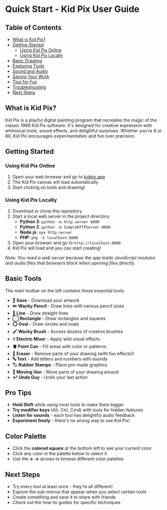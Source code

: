# Quick Start - Kid Pix User Guide

## Table of Contents

- [What is Kid Pix?](#what-is-kid-pix)
- [Getting Started](#getting-started)
  - [Using Kid Pix Online](#using-kid-pix-online)
  - [Using Kid Pix Locally](#using-kid-pix-locally)
- [Basic Drawing](#basic-drawing)
- [Exploring Tools](#exploring-tools)
- [Sound and Audio](#sound-and-audio)
- [Saving Your Work](#saving-your-work)
- [Tips for Fun](#tips-for-fun)
- [Troubleshooting](#troubleshooting)
- [Next Steps](#next-steps)

## What is Kid Pix?

Kid Pix is a playful digital painting program that recreates the magic of the classic 1989 Kid Pix software. It's designed for creative expression with whimsical tools, sound effects, and delightful surprises. Whether you're 8 or 80, Kid Pix encourages experimentation and fun over precision.

## Getting Started

### Using Kid Pix Online

1. Open your web browser and go to [kidpix.app](https://kidpix.app)
2. The Kid Pix canvas will load automatically
3. Start clicking on tools and drawing!

### Using Kid Pix Locally

1. Download or clone this repository
2. Start a local web server in the project directory:
   - **Python 3**: `python -m http.server 8000`
   - **Python 2**: `python -m SimpleHTTPServer 8000`
   - **Node.js**: `npx http-server`
   - **PHP**: `php -S localhost:8000`
3. Open your browser and go to `http://localhost:8000`
4. Kid Pix will load and you can start creating!

_Note: You need a web server because the app loads JavaScript modules and audio files that browsers block when opening files directly._

## Basic Tools

The main toolbar on the left contains these essential tools:

- **💾 Save** - Download your artwork
- **✏️ Wacky Pencil** - Draw lines with various pencil sizes
- **📏 Line** - Draw straight lines
- **⬜ Rectangle** - Draw rectangles and squares
- **⭕ Oval** - Draw circles and ovals
- **🖌️ Wacky Brush** - Access dozens of creative brushes
- **⚡ Electric Mixer** - Apply wild visual effects
- **🪣 Paint Can** - Fill areas with color or patterns
- **🧹 Eraser** - Remove parts of your drawing (with fun effects!)
- **🔤 Text** - Add letters and numbers with sounds
- **🏷️ Rubber Stamps** - Place pre-made graphics
- **🚚 Moving Van** - Move parts of your drawing around
- **↩️ Undo Guy** - Undo your last action

## Pro Tips

- **Hold Shift** while using most tools to make them bigger
- **Try modifier keys** (Alt, Ctrl, Cmd) with tools for hidden features
- **Listen for sounds** - each tool has delightful audio feedback
- **Experiment freely** - there's no wrong way to use Kid Pix!

## Color Palette

- Click the **colored square** at the bottom left to see your current color
- Click any color in the palette below to select it
- Use the **← →** arrows to browse different color palettes

## Next Steps

- Try every tool at least once - they're all different!
- Explore the sub-menus that appear when you select certain tools
- Create something and save it to share with friends
- Check out the how-to guides for specific techniques
